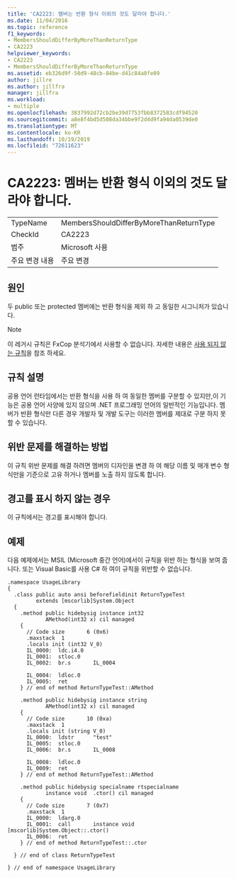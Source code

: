 ```yaml
---
title: 'CA2223: 멤버는 반환 형식 이외의 것도 달라야 합니다.'
ms.date: 11/04/2016
ms.topic: reference
f1_keywords:
- MembersShouldDifferByMoreThanReturnType
- CA2223
helpviewer_keywords:
- CA2223
- MembersShouldDifferByMoreThanReturnType
ms.assetid: eb326d9f-50d9-48cb-84be-d41c84a8fe09
author: jillre
ms.author: jillfra
manager: jillfra
ms.workload:
- multiple
ms.openlocfilehash: 3837992d72cb2be39d7753fbb8372583cdf94520
ms.sourcegitcommit: a8e8f4bd5d508da34bbe9f2d4d9fa94da0539de0
ms.translationtype: MT
ms.contentlocale: ko-KR
ms.lasthandoff: 10/19/2019
ms.locfileid: "72611623"
---
```

# <a name="ca2223-members-should-differ-by-more-than-return-type"></a>CA2223: 멤버는 반환 형식 이외의 것도 달라야 합니다.

|||
|-|-|
|TypeName|MembersShouldDifferByMoreThanReturnType|
|CheckId|CA2223|
|범주|Microsoft 사용|
|주요 변경 내용|주요 변경|

## <a name="cause"></a>원인
두 public 또는 protected 멤버에는 반환 형식을 제외 하 고 동일한 시그니처가 있습니다.

> [!NOTE]
> 이 레거시 규칙은 FxCop 분석기에서 사용할 수 없습니다. 자세한 내용은 [사용 되지 않는 규칙](fxcop-rule-port-status.md#deprecated-rules)을 참조 하세요.

## <a name="rule-description"></a>규칙 설명
공용 언어 런타임에서는 반환 형식을 사용 하 여 동일한 멤버를 구분할 수 있지만,이 기능은 공용 언어 사양에 있지 않으며 .NET 프로그래밍 언어의 일반적인 기능입니다. 멤버가 반환 형식만 다른 경우 개발자 및 개발 도구는 이러한 멤버를 제대로 구분 하지 못할 수 있습니다.

## <a name="how-to-fix-violations"></a>위반 문제를 해결하는 방법
이 규칙 위반 문제를 해결 하려면 멤버의 디자인을 변경 하 여 해당 이름 및 매개 변수 형식만을 기준으로 고유 하거나 멤버를 노출 하지 않도록 합니다.

## <a name="when-to-suppress-warnings"></a>경고를 표시 하지 않는 경우
이 규칙에서는 경고를 표시해야 합니다.

## <a name="example"></a>예제
다음 예제에서는 MSIL (Microsoft 중간 언어)에서이 규칙을 위반 하는 형식을 보여 줍니다. 또는 Visual Basic를 사용 C# 하 여이 규칙을 위반할 수 없습니다.

```
.namespace UsageLibrary
{
  .class public auto ansi beforefieldinit ReturnTypeTest
         extends [mscorlib]System.Object
  {
    .method public hidebysig instance int32
            AMethod(int32 x) cil managed
    {
      // Code size       6 (0x6)
      .maxstack  1
      .locals init (int32 V_0)
      IL_0000:  ldc.i4.0
      IL_0001:  stloc.0
      IL_0002:  br.s       IL_0004

      IL_0004:  ldloc.0
      IL_0005:  ret
    } // end of method ReturnTypeTest::AMethod

    .method public hidebysig instance string
            AMethod(int32 x) cil managed
    {
      // Code size       10 (0xa)
      .maxstack  1
      .locals init (string V_0)
      IL_0000:  ldstr      "test"
      IL_0005:  stloc.0
      IL_0006:  br.s       IL_0008

      IL_0008:  ldloc.0
      IL_0009:  ret
    } // end of method ReturnTypeTest::AMethod

    .method public hidebysig specialname rtspecialname
            instance void  .ctor() cil managed
    {
      // Code size       7 (0x7)
      .maxstack  1
      IL_0000:  ldarg.0
      IL_0001:  call       instance void [mscorlib]System.Object::.ctor()
      IL_0006:  ret
    } // end of method ReturnTypeTest::.ctor

  } // end of class ReturnTypeTest

} // end of namespace UsageLibrary
```

